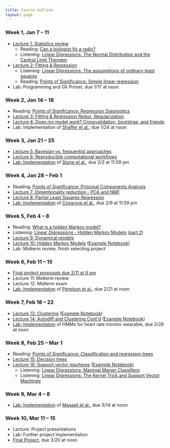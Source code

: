 ```yaml
---
title: Course outline
layout: page
---
```


### Week 1, Jan 7 – 11

- [Lecture 1: Statistics review](../public/Wk1-Lecture1.pdf)
  - Reading: [Can a biologist fix a radio?](http://www.cell.com/cancer-cell/abstract/S1535-6108(02)00133-2)
  - Listening: [Linear Digressions: The Normal Distribution and the Central Limit Theorem](http://lineardigressions.com/episodes/2018/12/9/the-normal-distribution-and-the-central-limit-theorem)
- [Lecture 2: Fitting & Regression](../public/Wk1-Lecture2.pdf)
  - Listening: [Linear Digressions: The assumptions of ordinary least squares](http://lineardigressions.com/episodes/2019/1/12/the-assumptions-of-ordinary-least-squares)
  - Reading: [Points of Significance: Simple linear regression](http://www.nature.com/nmeth/journal/v12/n11/full/nmeth.3627.html)
- Lab: Programming and Git Primer, due 1/17 at noon

### Week 2, Jan 14 – 18

- Reading: [Points of Significance: Regression Diagnostics](https://www.nature.com/nmeth/journal/v13/n5/abs/nmeth.3854.html)
- [Lecture 3: Fitting & Regression Redux, Regularization](../public/Wk2-Lecture3.pdf)
- [Lecture 4: Does my model work? Crossvalidation, bootstrap, and friends](../public/Wk2-Lecture4.pdf)
- Lab: Implementation of [Shaffer et al.](https://www.nature.com/nature/journal/v546/n7658/abs/nature22794.html), due 1/24 at noon

### Week 3, Jan 21 – 25

- [Lecture 5: Bayesian vs. frequentist approaches](../public/Wk3-Lecture5.pdf)
- [Lecture 6: Reproducible computational workflows](../public/Wk3-Lecture6.pdf)
- [Lab: Implementation](https://classroom.github.com/a/CEtk4XMz) of [Stone et al.](http://www.sciencedirect.com/science/article/pii/S0006349501758997), due 2/2 at 11:59 pm

### Week 4, Jan 28 – Feb 1

- Reading: [Points of Significance: Principal Components Analysis](https://www.nature.com/articles/nmeth.4346)
- [Lecture 7: Dimentionality reduction - PCA and NMF](../public/Wk4-Lecture7.pdf)
- [Lecture 8: Partial Least Squares Regression](../public/Wk4-Lecture8.pdf)
- [Lab: Implementation](https://classroom.github.com/a/aGxf6iKl) of [Cosgrove et al.](http://pubs.rsc.org/en/Content/ArticleLanding/2010/MB/b926287c), due 2/9 at 11:59 pm

### Week 5, Feb 4 – 8

- Reading: [What is a hidden Markov model?](https://www.nature.com/articles/nbt1004-1315)
- Listening: [Linear Digressions - Hidden Markov Models](http://lineardigressions.com/episodes/2016/2/23/introducing-hidden-markov-models-hmm-part-1) ([part 2](http://lineardigressions.com/episodes/2016/2/23/genetics-and-um-detection-hmms-part-2))
- [Lecture 9: Dynamical models](../public/Wk5-Lecture09.pdf)
- [Lecture 10: Hidden Markov Models](../public/Wk5-Lecture10.pdf) ([Example Notebook](https://github.com/aarmey/ml-for-bioe/blob/master/website/public/examples/HMMs-example.ipynb))
- Lab: Midterm review, finish selecting project

### Week 6, Feb 11 – 15

- [Final project proposals due 2/11 at 8 pm](https://ccle.ucla.edu/mod/assign/view.php?id=2218783)
- Lecture 11: Midterm review
- Lecture 12: Midterm exam
- [Lab: Implementation](https://classroom.github.com/a/2k6IvB6q) of [Perelson et al.](http://science.sciencemag.org/content/271/5255/1582), due 2/21 at noon


### Week 7, Feb 18 – 22

- [Lecture 13: Clustering](../public/Wk7-Lecture13.pdf) ([Example Notebook](https://github.com/aarmey/ml-for-bioe/blob/master/website/public/examples/K-Means.ipynb))
- [Lecture 14: Autodiff and Clustering Cont'd](../public/Wk7-Lecture14.pdf) ([Example Notebook](https://github.com/aarmey/ml-for-bioe/blob/master/website/public/examples/Gaussian-Mixtures.ipynb))
- [Lab: Implementation](https://classroom.github.com/a/weOPkKwv) of HMMs for heart rate monitor wearable, due 2/28 at noon

### Week 8, Feb 25 – Mar 1

- Reading: [Points of Significance: Classification and regression trees](https://www.nature.com/nmeth/journal/v14/n8/full/nmeth.4370.html)
- [Lecture 15: Decision trees](../public/Wk8-Lecture15.pdf)
- [Lecture 16: Support vector machines](../public/Wk8-Lecture16.pdf) ([Example Notebook](https://github.com/aarmey/ml-for-bioe/blob/master/website/public/examples/SVMs-example.ipynb))
  - Listening: [Linear Digressions: Maximal Margin Classifiers](http://lineardigressions.com/episodes/2017/12/3/maximal-margin-classifiers)
  - Listening: [Linear Digressions: The Kernel Trick and Support Vector Machines](http://lineardigressions.com/episodes/2017/12/10/the-kernel-trick-and-support-vector-machines)

### Week 9, Mar 4 – 8

- [Lab: Implementation](https://classroom.github.com/a/gXwxl42s) of [Masaeli et al.](https://www.nature.com/articles/srep37863), due 3/14 at noon <!-- SVM -->

### Week 10, Mar 11 – 15

- Lecture: Project presentations
- Lab: Further project implementation
- [Final Project](https://classroom.github.com/g/bJ3h6eRT), due 3/20 at noon
